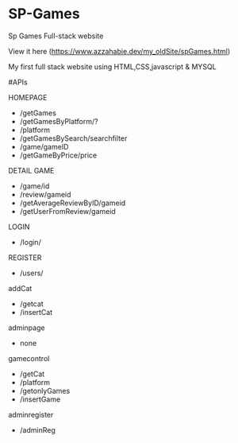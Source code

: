 # SP-Games
Sp Games Full-stack website

View it here (https://www.azzahabie.dev/my_oldSite/spGames.html)

My first full stack website using HTML,CSS,javascript & MYSQL

#APIs

HOMEPAGE

- /getGames 
- /getGamesByPlatform/? 
- /platform 
- /getGamesBySearch/searchfilter 
- /game/gameID 
- /getGameByPrice/price

DETAIL GAME

- /game/id
- /review/gameid
- /getAverageReviewByID/gameid
- /getUserFromReview/gameid

LOGIN

- /login/

REGISTER

- /users/

addCat

- /getcat
- /insertCat

adminpage

- none

gamecontrol

- /getCat
- /platform
- /getonlyGames
- /insertGame

adminregister

- /adminReg



